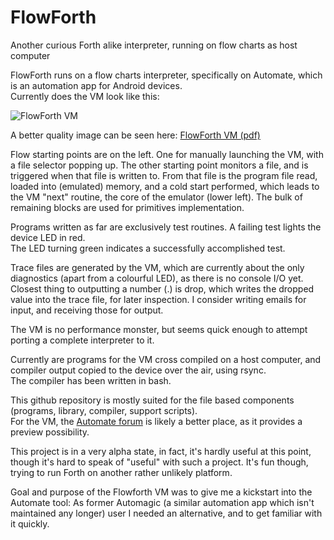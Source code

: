 # FlowForth
Another curious Forth alike interpreter, running on flow charts as host computer

FlowForth runs on a flow charts interpreter, specifically on Automate, which is an automation app for Android devices.  
Currently does the VM look like this:  

![FlowForth VM](http://fachkurs.de/vm/vm.jpg)

A better quality image can be seen here:  [FlowForth VM (pdf)](http://fachkurs.de/vm/vm.pdf)  

Flow starting points are on the left. One for manually launching the VM,
with a file selector popping up. The other starting point monitors a file,
and is triggered when that file is written to. From that file is the
program file read, loaded into (emulated) memory, and a cold start
performed, which leads to the VM "next" routine, the core of the emulator
(lower left). The bulk of remaining blocks are used for primitives
implementation.  

Programs written as far are exclusively test routines.  A failing test
lights the device LED in red.  
The LED turning green indicates a successfully accomplished test.

Trace files are generated by the VM, which are currently about the only
diagnostics (apart from a colourful LED), as there is no console I/O yet.  
Closest thing to outputting a number (.) is drop, which writes the dropped
value into the trace file, for later inspection. I consider writing
emails for input, and receiving those for output.  

The VM is no performance monster, but seems quick enough to attempt
porting a complete interpreter to it.  

Currently are programs for the VM cross compiled on a host computer, and
compiler output copied to the device over the air, using rsync.  
The compiler has been written in bash.

This github repository is mostly suited for the file based components
(programs, library, compiler, support scripts).  
For the VM, the [Automate forum](https://llamalab.com/automate/community/flows/37943)
is likely a better place, as it provides a preview possibility.

This project is in a very alpha state, in fact, it's hardly useful at this
point, though it's hard to speak of "useful" with such a project. It's
fun though, trying to run Forth on another rather unlikely platform.

Goal and purpose of the Flowforth VM was to give me a kickstart into
the Automate tool: As former Automagic (a similar automation app which
isn't maintained any longer) user I needed an alternative, and to get
familiar with it quickly.
